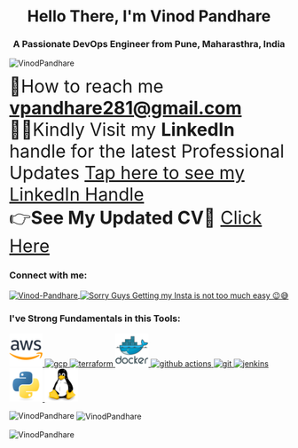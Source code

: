 <h1 align="center"> Hello There, I'm Vinod Pandhare</h1>
<h3 align="center">A Passionate DevOps Engineer from Pune, Maharasthra, India</h3>

<p align="left"> <img src="https://komarev.com/ghpvc/?username=VinodPandhare&label=Profile%20views&color=0e75b6&style=flat" alt="VinodPandhare" /> </p>

<!-- <p align="left"> <a href="https://github.com/ryo-ma/github-profile-trophy"><img src="https://github-profile-trophy.vercel.app/?username=VinodPandhare" alt="VinodPandhare" /></a> </p> -->

<span style="font-size: xx-large;">🤙How to reach me **vpandhare281@gmail.com**</span><br>
<span style="font-size: xx-large;">👨‍🎓Kindly Visit my **LinkedIn** handle for the latest Professional Updates <a href="https://www.linkedin.com/in/vinodpandhare">Tap here to see my LinkedIn Handle</a></span><br>
<span style="font-size: xx-large;">👉**See My Updated CV**🧾 <a href="https://drive.google.com/file/d/1ciRqy5Jhx_V3tSU3MBDjaeIo6dRAaQhC/view">Click Here</a></span>

<h3 align="left">Connect with me:</h3>
<p align="left">
<a href="https://www.linkedin.com/in/vinodpandhare" target="blank">
  <img align="center" src="https://raw.githubusercontent.com/rahuldkjain/github-profile-readme-generator/master/src/images/icons/Social/linked-in-alt.svg" alt="Vinod-Pandhare" height="30" width="40" />
</a>
<a href="https://www.instagram.com/" target="blank">
  <img align="center" src="https://raw.githubusercontent.com/rahuldkjain/github-profile-readme-generator/master/src/images/icons/Social/instagram.svg" alt="Sorry Guys Getting my Insta is not too much easy 😉😅" height="30" width="40" />
</a>
</p>

<h3 align="left">I've Strong Fundamentals in this Tools:</h3>
<p align="left"> 
  <a href="https://aws.amazon.com" target="_blank" rel="noreferrer"> 
    <img src="https://raw.githubusercontent.com/devicons/devicon/master/icons/amazonwebservices/amazonwebservices-original-wordmark.svg" alt="aws" width="60" height="60"/> 
  </a> 
  <a href="https://cloud.google.com" target="_blank" rel="noreferrer"> 
    <img src="https://www.vectorlogo.zone/logos/google_cloud/google_cloud-icon.svg" alt="gcp" width="60" height="60"/> 
  </a> 
  <a href="https://www.terraform.io" target="_blank" rel="noreferrer"> 
    <img src="https://www.vectorlogo.zone/logos/terraformio/terraformio-icon.svg" alt="terraform" width="60" height="60"/> 
  </a> 
  <a href="https://www.docker.com/" target="_blank" rel="noreferrer"> 
    <img src="https://raw.githubusercontent.com/devicons/devicon/master/icons/docker/docker-original-wordmark.svg" alt="docker" width="60" height="60"/> 
  </a> 
  <a href="https://github.com/features/actions" target="_blank" rel="noreferrer"> 
    <img src="https://www.vectorlogo.zone/logos/github/github-icon.svg" alt="github actions" width="60" height="60"/> 
  </a> 
  <a href="https://git-scm.com/" target="_blank" rel="noreferrer"> 
    <img src="https://www.vectorlogo.zone/logos/git-scm/git-scm-icon.svg" alt="git" width="60" height="60"/> 
  </a> 
  <a href="https://www.jenkins.io" target="_blank" rel="noreferrer"> 
    <img src="https://www.vectorlogo.zone/logos/jenkins/jenkins-icon.svg" alt="jenkins" width="60" height="60"/> 
  </a> 
  <a href="https://www.python.org" target="_blank" rel="noreferrer"> 
    <img src="https://raw.githubusercontent.com/devicons/devicon/master/icons/python/python-original.svg" alt="python" width="60" height="60"/> 
  </a> 
  <a href="https://www.linux.org/" target="_blank" rel="noreferrer"> 
    <img src="https://raw.githubusercontent.com/devicons/devicon/master/icons/linux/linux-original.svg" alt="linux" width="60" height="60"/> 
  </a> 
</p>

<p><img align="left" src="https://github-readme-stats.vercel.app/api/top-langs?username=VinodPandhare&show_icons=true&locale=en&layout=compact" alt="VinodPandhare" /></p>

<p>&nbsp;<img align="center" src="https://github-readme-stats.vercel.app/api?username=VinodPandhare&show_icons=true&locale=en" alt="VinodPandhare" /></p>

<p><img align="center" src="https://github-readme-streak-stats.herokuapp.com/?user=VinodPandhare&" alt="VinodPandhare" /></p>
